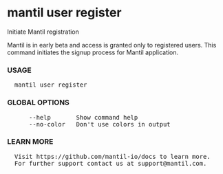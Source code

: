 
# mantil user register

 Initiate Mantil registration

Mantil is in early beta and access is granted only to registered users.
This command initiates the signup process for Mantil application.

### USAGE
<pre>
  mantil user register
</pre>
### GLOBAL OPTIONS
<pre>
      --help       Show command help
      --no-color   Don't use colors in output
</pre>
### LEARN MORE
<pre>
  Visit https://github.com/mantil-io/docs to learn more.
  For further support contact us at support@mantil.com.
</pre>
